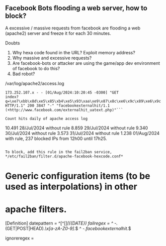 ## Facebook Bots flooding a web server, how to block?

A excessive / massive requests from facebook are flooding a web (apache2) server and freeze it for each 30 minutes.

Doubts
1.  Why hexa code found in the URL? Exploit memory address?
2.  Why massive and excessive requests?
3.  Are facebook-bots or attacker are using the game/app dev environment of facebook to do this?
4.  Bad robot?

/var/log/apache2/access.log
```
173.252.107.x - - [01/Aug/2024:10:20:45 -0300] "GET
index?q=\xe7\xbb\x8d\xe5\x85\xb4\xe5\x93\xaa\xe9\x87\x8c\xe6\x9c\x89\xe6\x9c
HTTP/1.1" 200 3847 "-" "facebookexternalhit/1.1
(+http://www.facebook.com/externalhit_uatext.php)"```

Count hits daily of apache access log
```
10.491 28/Jul/2024 without rule
 8.859 29/Jul/2024 without rule
 9.340 30/Jul/2024 without rule
 3.573 31/Jul/2024 without rule
 1.238 01/Aug/2024 with rule, 237 blocked IPs from 12h00 until 17h25.
```

To block, add this rule in the fail2ban service,
*/etc/fail2ban/filter.d/apache-facebook-hexcode.conf*
```
# Generic configuration items (to be used as interpolations) in other
# apache filters.
[Definition]
datepattern = ^[^\[]*\[({DATE})
failregex   = ^<HOST> -.*(GET|POST|HEAD).*\\x[a-zA-Z0-9].*$
              ^<HOST> -.*facebookexternalhit.*$
              
ignoreregex =
```
